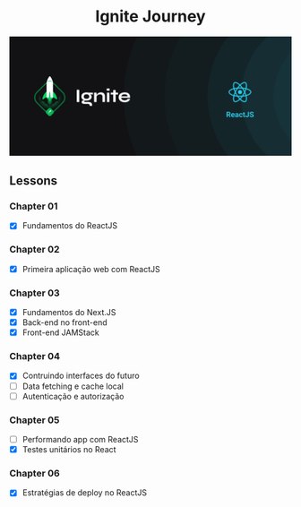 <h1 align="center">Ignite Journey</h1>

<div align="center" id="top"> 
  <img src="./assets/ignite.png" alt="Ignite Journey" />
</div>

<h2>Lessons</h2>

<h3>Chapter 01</h3>

- [x] Fundamentos do ReactJS

<h3>Chapter 02</h3>

- [x] Primeira aplicação web com ReactJS

<h3>Chapter 03</h3>

- [x] Fundamentos do Next.JS
- [x] Back-end no front-end
- [x] Front-end JAMStack

<h3>Chapter 04</h3>

- [x] Contruindo interfaces do futuro
- [ ] Data fetching e cache local
- [ ] Autenticação e autorização

<h3>Chapter 05</h3>

- [ ] Performando app com ReactJS
- [x] Testes unitários no React

<h3>Chapter 06</h3>

- [x] Estratégias de deploy no ReactJS

